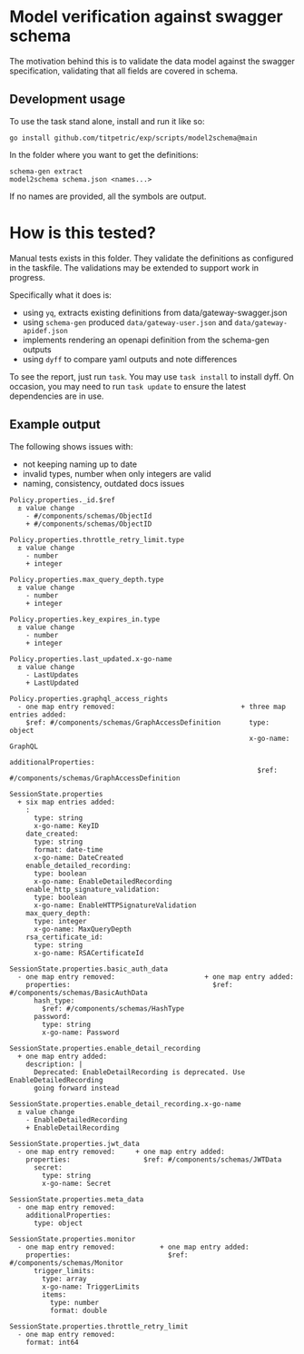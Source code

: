 # Model verification against swagger schema

The motivation behind this is to validate the data model against the
swagger specification, validating that all fields are covered in schema.


## Development usage

To use the task stand alone, install and run it like so:

```
go install github.com/titpetric/exp/scripts/model2schema@main
```

In the folder where you want to get the definitions:

```
schema-gen extract
model2schema schema.json <names...>
```

If no names are provided, all the symbols are output.


# How is this tested?

Manual tests exists in this folder. They validate the definitions as
configured in the taskfile. The validations may be extended to support
work in progress.

Specifically what it does is:

- using `yq`, extracts existing definitions from data/gateway-swagger.json
- using `schema-gen` produced `data/gateway-user.json` and `data/gateway-apidef.json`
- implements rendering an openapi definition from the schema-gen outputs
- using `dyff` to compare yaml outputs and note differences

To see the report, just run `task`. You may use `task install` to install
dyff. On occasion, you may need to run `task update` to ensure the latest
dependencies are in use.

## Example output

The following shows issues with:

- not keeping naming up to date
- invalid types, number when only integers are valid
- naming, consistency, outdated docs issues

```
Policy.properties._id.$ref
  ± value change
    - #/components/schemas/ObjectId
    + #/components/schemas/ObjectID

Policy.properties.throttle_retry_limit.type
  ± value change
    - number
    + integer

Policy.properties.max_query_depth.type
  ± value change
    - number
    + integer

Policy.properties.key_expires_in.type
  ± value change
    - number
    + integer

Policy.properties.last_updated.x-go-name
  ± value change
    - LastUpdates
    + LastUpdated

Policy.properties.graphql_access_rights
  - one map entry removed:                               + three map entries added:
    $ref: #/components/schemas/GraphAccessDefinition       type: object
                                                           x-go-name: GraphQL
                                                           additionalProperties:
                                                             $ref: #/components/schemas/GraphAccessDefinition

SessionState.properties
  + six map entries added:
    :
      type: string
      x-go-name: KeyID
    date_created:
      type: string
      format: date-time
      x-go-name: DateCreated
    enable_detailed_recording:
      type: boolean
      x-go-name: EnableDetailedRecording
    enable_http_signature_validation:
      type: boolean
      x-go-name: EnableHTTPSignatureValidation
    max_query_depth:
      type: integer
      x-go-name: MaxQueryDepth
    rsa_certificate_id:
      type: string
      x-go-name: RSACertificateId

SessionState.properties.basic_auth_data
  - one map entry removed:                      + one map entry added:
    properties:                                   $ref: #/components/schemas/BasicAuthData
      hash_type:
        $ref: #/components/schemas/HashType
      password:
        type: string
        x-go-name: Password

SessionState.properties.enable_detail_recording
  + one map entry added:
    description: |
      Deprecated: EnableDetailRecording is deprecated. Use EnableDetailedRecording
      going forward instead

SessionState.properties.enable_detail_recording.x-go-name
  ± value change
    - EnableDetailedRecording
    + EnableDetailRecording

SessionState.properties.jwt_data
  - one map entry removed:     + one map entry added:
    properties:                  $ref: #/components/schemas/JWTData
      secret:
        type: string
        x-go-name: Secret

SessionState.properties.meta_data
  - one map entry removed:
    additionalProperties:
      type: object

SessionState.properties.monitor
  - one map entry removed:           + one map entry added:
    properties:                        $ref: #/components/schemas/Monitor
      trigger_limits:
        type: array
        x-go-name: TriggerLimits
        items:
          type: number
          format: double

SessionState.properties.throttle_retry_limit
  - one map entry removed:
    format: int64
```
